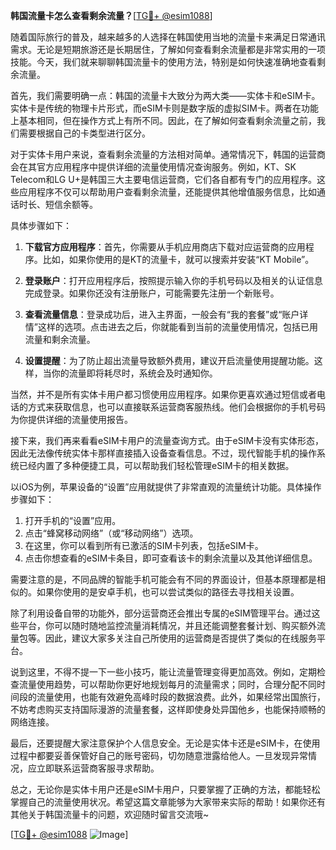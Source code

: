 **韩国流量卡怎么查看剩余流量？**[[TG💪+ @esim1088](https://t.me/s/esim1088)]

随着国际旅行的普及，越来越多的人选择在韩国使用当地的流量卡来满足日常通讯需求。无论是短期旅游还是长期居住，了解如何查看剩余流量都是非常实用的一项技能。今天，我们就来聊聊韩国流量卡的使用方法，特别是如何快速准确地查看剩余流量。

首先，我们需要明确一点：韩国的流量卡大致分为两大类——实体卡和eSIM卡。实体卡是传统的物理卡片形式，而eSIM卡则是数字版的虚拟SIM卡。两者在功能上基本相同，但在操作方式上有所不同。因此，在了解如何查看剩余流量之前，我们需要根据自己的卡类型进行区分。

对于实体卡用户来说，查看剩余流量的方法相对简单。通常情况下，韩国的运营商会在其官方应用程序中提供详细的流量使用情况查询服务。例如，KT、SK Telecom和LG U+是韩国三大主要电信运营商，它们各自都有专门的应用程序。这些应用程序不仅可以帮助用户查看剩余流量，还能提供其他增值服务信息，比如通话时长、短信余额等。

具体步骤如下：

1. **下载官方应用程序**：首先，你需要从手机应用商店下载对应运营商的应用程序。比如，如果你使用的是KT的流量卡，就可以搜索并安装“KT Mobile”。
   
2. **登录账户**：打开应用程序后，按照提示输入你的手机号码以及相关的认证信息完成登录。如果你还没有注册账户，可能需要先注册一个新账号。

3. **查看流量信息**：登录成功后，进入主界面，一般会有“我的套餐”或“账户详情”这样的选项。点击进去之后，你就能看到当前的流量使用情况，包括已用流量和剩余流量。

4. **设置提醒**：为了防止超出流量导致额外费用，建议开启流量使用提醒功能。这样，当你的流量即将耗尽时，系统会及时通知你。

当然，并不是所有实体卡用户都习惯使用应用程序。如果你更喜欢通过短信或者电话的方式来获取信息，也可以直接联系运营商客服热线。他们会根据你的手机号码为你提供详细的流量使用报告。

接下来，我们再来看看eSIM卡用户的流量查询方式。由于eSIM卡没有实体形态，因此无法像传统实体卡那样直接插入设备查看信息。不过，现代智能手机的操作系统已经内置了多种便捷工具，可以帮助我们轻松管理eSIM卡的相关数据。

以iOS为例，苹果设备的“设置”应用就提供了非常直观的流量统计功能。具体操作步骤如下：

1. 打开手机的“设置”应用。
2. 点击“蜂窝移动网络”（或“移动网络”）选项。
3. 在这里，你可以看到所有已激活的SIM卡列表，包括eSIM卡。
4. 点击你想查看的eSIM卡条目，即可查看该卡的剩余流量以及其他详细信息。

需要注意的是，不同品牌的智能手机可能会有不同的界面设计，但基本原理都是相似的。如果你使用的是安卓手机，也可以尝试类似的路径去寻找相关设置。

除了利用设备自带的功能外，部分运营商还会推出专属的eSIM管理平台。通过这些平台，你可以随时随地监控流量消耗情况，并且还能调整套餐计划、购买额外流量包等。因此，建议大家多关注自己所使用的运营商是否提供了类似的在线服务平台。

说到这里，不得不提一下一些小技巧，能让流量管理变得更加高效。例如，定期检查流量使用趋势，可以帮助你更好地规划每月的流量需求；同时，合理分配不同时间段的流量使用，也能有效避免高峰时段的数据浪费。此外，如果经常出国旅行，不妨考虑购买支持国际漫游的流量套餐，这样即使身处异国他乡，也能保持顺畅的网络连接。

最后，还要提醒大家注意保护个人信息安全。无论是实体卡还是eSIM卡，在使用过程中都要妥善保管好自己的账号密码，切勿随意泄露给他人。一旦发现异常情况，应立即联系运营商客服寻求帮助。

总之，无论你是实体卡用户还是eSIM卡用户，只要掌握了正确的方法，都能轻松掌握自己的流量使用状况。希望这篇文章能够为大家带来实际的帮助！如果你还有其他关于韩国流量卡的问题，欢迎随时留言交流哦~

[[TG💪+ @esim1088](https://t.me/s/esim1088) ![Image](https://i.postimg.cc/4NQfJmqS/Snipaste-2025-05-13-00-14-12.png)]